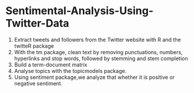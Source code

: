 # Sentimental-Analysis-Using-Twitter-Data


1. Extract tweets and followers from the Twitter website with R
   and the twitteR package
2. With the tm package, clean text by removing punctuations,
   numbers, hyperlinks and stop words, followed by stemming
   and stem completion
3. Build a term-document matrix
4. Analyse topics with the topicmodels package.
5. Using sentiment package,we analyze that whether it is positive or negative sentiment.   
